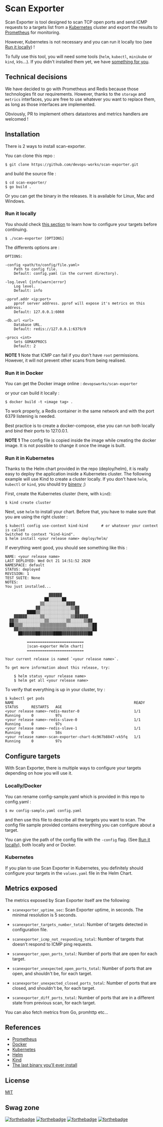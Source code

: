 # Scan Exporter

Scan Exporter is tool designed to scan TCP open ports and send ICMP requests to a targets list from a [Kubernetes](https://kubernetes.io) cluster and export the results to [Prometheus](https://prometheus.io/) for monitoring.

However, Kubernetes is not necessary and you can run it locally too (see [Run it locally](#run-it-locally)) !

To fully use this tool, you will need some tools (`helm`, `kubectl`, `minikube` or `kind`, `k9s`...). If you didn't installed them yet, we have [something for you](https://github.com/devops-works/binenv).

## Technical decisions

We have decided to go with Prometheus and Redis because those technologies fit our requirements. However, thanks to the `storage` and `metrics` interfaces, you are free to use whatever you want to replace them, as long as those interfaces are implemented.

Obviously, PR to implement others datastores and metrics handlers are welcomed !

## Installation

There is 2 ways to install scan-exporter.

You can clone this repo :

```
$ git clone https://github.com/devops-works/scan-exporter.git
```

and build the source file :

```
$ cd scan-exporter/
$ go build .
```

Or you can get the binary in the releases. It is available for Linux, Mac and Windows.

### Run it locally

You should check [this section](#configure-targets) to learn how to configure your targets before continuing.

```
$ ./scan-exporter [OPTIONS]
```

The differents options are :

```
OPTIONS:

-config <path/to/config/file.yaml>
    Path to config file.
    Default: config.yaml (in the current directory).

-log.level {info|warn|error}
    Log level.
    Default: info

-pprof.addr <ip:port>
    pprof server address. pprof will expose it's metrics on this address.
    Default: 127.0.0.1:6060

-db.url <url>
    Database URL.
    Default: redis://127.0.0.1:6379/0

-procs <int>
    Sets GOMAXPROCS
    Default: 2
```

**NOTE 1** Note that ICMP can fail if you don't have `root` permissions. However, it will not prevent other scans from being realised.

### Run it in Docker

You can get the Docker image online : `devopsworks/scan-exporter`

or your can build it locally :

```
$ docker build -t <image tag> .
```

To work properly, a Redis container in the same network and with the port 6379 listening is needed.

Best practice is to create a docker-compose, else you can run both locally and bind their ports to 127.0.0.1.

**NOTE 1** The config file is copied inside the image while creating the docker image. It is not possible to change it once the image is built.

### Run it in Kubernetes

Thanks to the Helm chart provided in the repo (deploy/helm), it is really easy to deploy the application inside a Kubernetes cluster. The following example will use Kind to create a cluster locally. If you don't have `helm`, `kubectl` or `kind`, you should try [binenv](https://github.com/devops-works/binenv) ;)

First, create the Kubernetes cluster (here, with `kind`):

```
$ kind create cluster
```

Next, use `helm` to install your chart. Before that, you have to make sure that you are using the right cluster :

```
$ kubectl config use-context kind-kind      # or whatever your context is called
Switched to context "kind-kind".
$ helm install <your release name> deploy/helm/
```

If everything went good, you should see something like this :

```
NAME: <your release name>
LAST DEPLOYED: Wed Oct 21 14:51:52 2020
NAMESPACE: default
STATUS: deployed
REVISION: 1
TEST SUITE: None
NOTES:
You just installed...

                    ▓▓▓▓▓▓
                  ██░░░░░░██
                ▒▒░░░░░░░░░░▓▓▓▓
              ▓▓░░░░░░░░░░░░░░▒▒▓▓
          ████▒▒░░░░░░░░░░░░░░░░▓▓
    ▓▓▓▓▓▓░░░░░░▒▒░░░░░░░░░░░░▒▒▓▓▓▓▓▓
  ▓▓▒▒░░░░░░░░░░░░▒▒░░░░░░░░▒▒░░░░░░▒▒▓▓
  ██▒▒▒▒░░░░░░░░▒▒▒▒▒▒▒▒▒▒▒▒░░░░░░░░░░▒▒██
    ▓▓▒▒▒▒▒▒▒▒▒▒▒▒▒▒▒▒▒▒▒▒▒▒▒▒▒▒▒▒▒▒▒▒▒▒██
      ██▓▓▓▓▓▓██▓▓▓▓▓▓████▓▓▓▓▓▓▓▓▓▓▓▓██

          ==========================
          |scan-exporter Helm chart|
          ==========================

Your current release is named `<your release name>`.

To get more information about this release, try:

    $ helm status <your release name>
    $ helm get all <your release name>
```

To verify that everything is up in your cluster, try :

```
$ kubectl get pods
NAME                                                       READY   STATUS      RESTARTS   AGE
<your release name>-redis-master-0                         1/1     Running     0          97s
<your release name>-redis-slave-0                          1/1     Running     0          97s
<your release name>-redis-slave-1                          1/1     Running     0          58s
<your release name>-scan-exporter-chart-6c967b8847-vk5fq   1/1     Running     0          97s
```

## Configure targets

With Scan Exporter, there is multiple ways to configure your targets depending on how you will use it.

### Locally/Docker

You can rename config-sample.yaml which is provided in this repo to config.yaml :

```
$ mv config-sample.yaml config.yaml
```

and then use this file to describe all the targets you want to scan. The config file sample provided contains everything you can configure about a target.

You can give the path of the config file with the `-config` flag. (See [Run it locally](#run-it-locally)), both locally and or Docker.

### Kubernetes

If you plan to use Scan Exporter in Kubernetes, you definitely should configure your targets in the `values.yaml` file in the Helm Chart.

## Metrics exposed

The metrics exposed by Scan Exporter itself are the following:

* `scanexporter_uptime_sec`: Scan Exporter uptime, in seconds. The minimal resolution is 5 seconds. 

* `scanexporter_targets_number_total`: Number of targets detected in configuration file.

* `scanexporter_icmp_not_responding_total`: Number of targets that doesn't respond to ICMP ping requests. 

* `scanexporter_open_ports_total`: Number of ports that are open for each target.

* `scanexporter_unexpected_open_ports_total`: Number of ports that are open, and shouldn't be, for each target.

* `scanexporter_unexpected_closed_ports_total`: Number of ports that are closed, and shouldn't be, for each target.

* `scanexporter_diff_ports_total`: Number of ports that are in a different state from previous scan, for each target.

You can also fetch metrics from Go, promhttp etc...

## References

* [Prometheus](https://prometheus.io/)
* [Docker](https://docs.docker.com/)
* [Kubernetes](https://kubernetes.io)
* [Helm](https://helm.sh)
* [Kind](https://kind.sigs.k8s.io/)
* [The last binary you'll ever install](https://github.com/devops-works/binenv)

## License

[MIT](https://choosealicense.com/licenses/mit/)

## Swag zone

[![forthebadge](https://forthebadge.com/images/badges/made-with-go.svg)](https://forthebadge.com)
[![forthebadge](https://forthebadge.com/images/badges/built-with-love.svg)](https://forthebadge.com)
[![forthebadge](https://forthebadge.com/images/badges/open-source.svg)](https://forthebadge.com)
[![forthebadge](https://forthebadge.com/images/badges/powered-by-black-magic.svg)](https://forthebadge.com)